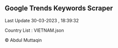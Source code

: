 

## Google Trends Keywords Scraper 
 
Last Update 30-03-2023 , 18:39:32

Country List :
VIETNAM.json



© Abdul Muttaqin 
